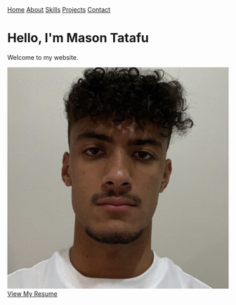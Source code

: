 <link rel="stylesheet" type="text/css" href="/assets/style.css">

<nav>
    <a href="/">Home</a>
    <a href="/about">About</a>
    <a href="/skills">Skills</a>
    <a href="/projects">Projects</a>
    <a href="/contact">Contact</a>
</nav>

<div class="container">
    <h1>Hello, I'm Mason Tatafu</h1>
    <p>Welcome to my website.</p>
    <img src="IMG_5131.jpg" alt="Mason Tatafu" class="profile-img">
    <br>
    <a href="Mason Tatafu Current Resume - 2025.pdf" target="_blank" class="resume-button">View My Resume</a> 
</div>



